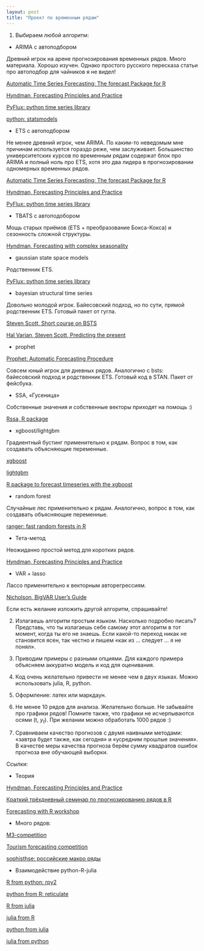 ```yaml
---
layout: post
title: "Проект по временным рядам"
---
```



1. Выбираем любой алгоритм:

* ARIMA с автоподбором

Древний игрок на арене прогнозирования временных рядов. Много материала. Хорошо изучен. Однако простого русского пересказа статьи про автоподбор для чайников я не видел!

[Automatic Time Series Forecasting: The forecast Package for R](https://www.jstatsoft.org/article/view/v027i03)

[Hyndman, Forecasting Principles and Practice](http://robjhyndman.com/uwafiles/fpp-notes.pdf)

[PyFlux: python time series library](http://www.pyflux.com)

[python: statsmodels](https://www.linuxspace.org/archives/18256)

* ETS с автоподбором

Не менее древний игрок, чем ARIMA. По каким-то неведомым мне причинам используется гораздо реже, чем заслуживает. Большинство университетских курсов по временным рядам содержат блок про ARIMA и полный ноль про ETS, хотя это два лидера в прогнозировании одномерных временных рядов.  

[Automatic Time Series Forecasting: The forecast Package for R](https://www.jstatsoft.org/article/view/v027i03)

[Hyndman, Forecasting Principles and Practice](http://robjhyndman.com/uwafiles/fpp-notes.pdf)

[PyFlux: python time series library](http://www.pyflux.com)

* TBATS с автоподобором

Мощь старых приёмов (ETS + преобразование Бокса-Кокса) и сезонность сложной структуры.

[Hyndman, Forecasting with complex seasonality](http://robjhyndman.com/papers/ComplexSeasonality.pdf)



* gaussian state space models

Родственник ETS.

[PyFlux: python time series library](http://www.pyflux.com)

* bayesian structural time series

Довольно молодой игрок. Байесовский подход, но по сути, прямой родственник ETS. Готовый пакет от гугла.

[Steven Scott, Short course on BSTS](https://sites.google.com/site/stevethebayesian/googlepageforstevenlscott/course-and-seminar-materials/bsts-bayesian-structural-time-series)

[Hal Varian, Steven Scott, Predicting the present](http://people.ischool.berkeley.edu/~hal/Papers/2013/pred-present-with-bsts.pdf)

* prophet

[Prophet: Automatic Forecasting Procedure](https://github.com/facebookincubator/prophet)

Совсем юный игрок для дневных рядов. Аналогично с bsts: байесовский подход и родственник ETS. Готовый код в STAN. Пакет от фейсбука.

* SSA, «Гусеница»

Собственные значения и собственные векторы приходят на помощь :)

[Rssa, R package](https://cran.r-project.org/web/packages/Rssa/)


* xgboost/lightgbm

Градиентный бустинг применительно к рядам. Вопрос в том, как создавать объясняющие переменные. 

[xgboost](https://xgboost.readthedocs.io/en/latest/)

[lightgbm](https://github.com/Microsoft/LightGBM)

[R package to forecast timeseries with the xgboost](http://ellisp.github.io/blog/2016/11/06/forecastxgb)

* random forest

Случайные лес применительно к рядам. Аналогично, вопрос в том, как создавать объясняющие переменные. 

[ranger: fast random forests in R](https://www.jstatsoft.org/article/view/v077i01)

* Тета-метод

Неожиданно простой метод для коротких рядов.

[Hyndman, Forecasting Principles and Practice](http://robjhyndman.com/uwafiles/fpp-notes.pdf)

* VAR + lasso

Лассо применительно к векторным авторегрессиям. 

[Nicholson, BigVAR User’s Guide](http://www.wbnicholson.com/BigVAR.pdf)


Если есть желание изложить другой алгоритм, спрашивайте!

2. Излагаешь алгоритм простым языком. Насколько подробно писать? Представь, что ты излагаешь себе самому этот алгоритм в тот момент, когда ты его не знаешь. Если какой-то переход  никак не становится ясен, так честно и пишем «как из ... следует ... я не понял». 

3. Приводим примеры с разными опциями. Для каждого примера объясняем аккуратно модель и код для оценивания.

4. Код очень желательно привести не менее чем в двух языках. Можно использовать julia, R, python. 

5. Оформление: латех или маркдаун.

6. Не менее 10 рядов для анализа. Желательно больше. Не забывайте про графики рядов! Помните также, что графики не исчерпываются осями (t, $y_t$). При желании можно обработать 1000 рядов :) 

7. Сравниваем качество прогнозов с двумя наивными методами: «завтра будет также, как сегодня» и «усредним прошлые значения». В качестве меры качества прогноза берём сумму квадратов ошибок прогноза вне обучающей выборки.


Ссылки:

* Теория

[Hyndman, Forecasting Principles and Practice](http://robjhyndman.com/uwafiles/fpp-notes.pdf)

[Краткий трёхдневный семинар по прогнозированию рядов в R](http://robjhyndman.com/eindhoven/)

[Forecasting with R workshop](http://kourentzes.com/forecasting/wp-content/uploads/2016/06/Forecasting-with-R-notes.pdf)

* Много рядов:

[M3-competition](https://forecasters.org/resources/time-series-data/m3-competition/)

[Tourism forecasting competition](https://cran.r-project.org/web/packages/Tcomp/vignettes/tourism-comp.html)

[sophisthse: российские макро ряды](https://github.com/bdemeshev/sophisthse)


* Взаимодействие python-R-julia

[R from python: rpy2](http://blog.yhat.com/posts/rpy2-combing-the-power-of-r-and-python.html)

[python from R: reticulate](https://rstudio.github.io/reticulate/articles/introduction.html)


[R from julia](https://github.com/JuliaInterop/RCall.jl)

[julia from R](https://github.com/armgong/RJulia)


[python from julia](https://github.com/JuliaPy/PyCall.jl)

[julia from python](https://github.com/JuliaPy/pyjulia)




